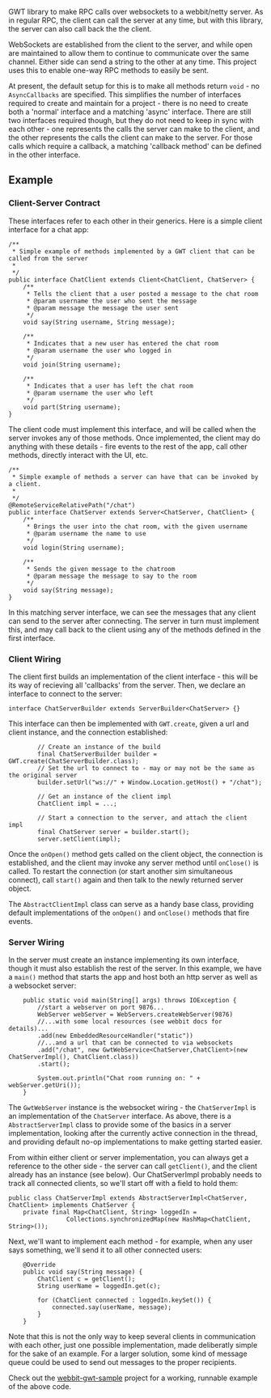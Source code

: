 GWT library to make RPC calls over websockets to a webbit/netty server. As in regular RPC, the client can
call the server at any time, but with this library, the server can also call back the the client.

WebSockets are established from the client to the server, and while open are maintained to allow them
to continue to communicate over the same channel. Either side can send a string to the other at any time.
This project uses this to enable one-way RPC methods to easily be sent.

At present, the default setup for this is to make all methods return `void` - no `AsyncCallbacks` are
specified. This simplifies the number of interfaces required to create and maintain for a project - there
is no need to create both a 'normal' interface and a matching 'async' interface. There are still two
interfaces required though, but they do not need to keep in sync with each other - one represents the
calls the server can make to the client, and the other represents the calls the client can make to the
server. For those calls which require a callback, a matching 'callback method' can be defined in the other
interface.

## Example

### Client-Server Contract

These interfaces refer to each other in their generics. Here is a simple client interface for a chat app:

    /**
     * Simple example of methods implemented by a GWT client that can be called from the server
     *
     */
    public interface ChatClient extends Client<ChatClient, ChatServer> {
    	/**
    	 * Tells the client that a user posted a message to the chat room
    	 * @param username the user who sent the message
    	 * @param message the message the user sent
    	 */
    	void say(String username, String message);

    	/**
    	 * Indicates that a new user has entered the chat room
    	 * @param username the user who logged in
    	 */
    	void join(String username);

    	/**
    	 * Indicates that a user has left the chat room
    	 * @param username the user who left
    	 */
    	void part(String username);
    }

The client code must implement this interface, and will be called when the server invokes any of those
methods. Once implemented, the client may do anything with these details - fire events to the rest of the
app, call other methods, directly interact with the UI, etc.

    /**
     * Simple example of methods a server can have that can be invoked by a client.
     *
     */
    @RemoteServiceRelativePath("/chat")
    public interface ChatServer extends Server<ChatServer, ChatClient> {
    	/**
    	 * Brings the user into the chat room, with the given username
    	 * @param username the name to use
    	 */
    	void login(String username);

    	/**
    	 * Sends the given message to the chatroom
    	 * @param message the message to say to the room
    	 */
    	void say(String message);
    }

In this matching server interface, we can see the messages that any client can send to the server after
connecting. The server in turn must implement this, and may call back to the client using any of the
methods defined in the first interface.

### Client Wiring
The client first builds an implementation of the client interface - this will be its way of recieving all
'callbacks' from the server. Then, we declare an interface to connect to the server:

    interface ChatServerBuilder extends ServerBuilder<ChatServer> {}

This interface can then be implemented with `GWT.create`, given a url and client instance, and the
connection established:

    		// Create an instance of the build
    		final ChatServerBuilder builder = GWT.create(ChatServerBuilder.class);
    		// Set the url to connect to - may or may not be the same as the original server
    		builder.setUrl("ws://" + Window.Location.getHost() + "/chat");

    		// Get an instance of the client impl
    		ChatClient impl = ...;

    		// Start a connection to the server, and attach the client impl
    		final ChatServer server = builder.start();
    		server.setClient(impl);

Once the `onOpen()` method gets called on the client object, the connection is established, and the client
may invoke any server method until `onClose()` is called. To restart the connection (or start another sim
simultaneous connect), call `start()` again and then talk to the newly returned server object.

The `AbstractClientImpl` class can serve as a handy base class, providing default implementations of the
`onOpen()` and `onClose()` methods that fire events.

### Server Wiring
In the server must create an instance implementing its own interface, though it must also establish the
rest of the server. In this example, we have a `main()` method that starts the app and host both an http
server as well as a websocket server:

    	public static void main(String[] args) throws IOException {
    		//start a webserver on port 9876...
    		WebServer webServer = WebServers.createWebServer(9876)
    		//...with some local resources (see webbit docs for details)...
    		.add(new EmbeddedResourceHandler("static"))
    		//...and a url that can be connected to via websockets
    		.add("/chat", new GwtWebService<ChatServer,ChatClient>(new ChatServerImpl(), ChatClient.class))
    		.start();

    		System.out.println("Chat room running on: " + webServer.getUri());
    	}

The `GwtWebServer` instance is the websocket wiring - the `ChatServerImpl` is an implementation of the
`ChatServer` interface. As above, there is a `AbstractServerImpl` class to provide some of the basics in
a server implementation, looking after the currently active connection in the thread, and providing
default no-op implementations to make getting started easier.

From within either client or server implementation, you can always get a reference to the other side - the
server can call `getClient()`, and the client already has an instance (see below). Our ChatServerImpl
probably needs to track all connected clients, so we'll start off with a field to hold them:

    public class ChatServerImpl extends AbstractServerImpl<ChatServer, ChatClient> implements ChatServer {
    	private final Map<ChatClient, String> loggedIn =
    	            Collections.synchronizedMap(new HashMap<ChatClient, String>());

Next, we'll want to implement each method - for example, when any user says something, we'll send it to all
other connected users:

    	@Override
    	public void say(String message) {
    		ChatClient c = getClient();
    		String userName = loggedIn.get(c);

    		for (ChatClient connected : loggedIn.keySet()) {
    			connected.say(userName, message);
    		}
    	}

Note that this is not the only way to keep several clients in communication with each other, just one
possible implementation, made deliberatly simple for the sake of an example. For a larger solution, some
kind of message queue could be used to send out messages to the proper recipients.

Check out the [webbit-gwt-sample](webbit-gwt-sample/) project for a working, runnable example of the above
code.
